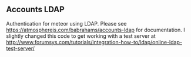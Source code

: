 ## Accounts LDAP

Authentication for meteor using LDAP.  Please see https://atmospherejs.com/babrahams/accounts-ldap for documentation.  I slightly changed this code to get working with a test server at http://www.forumsys.com/tutorials/integration-how-to/ldap/online-ldap-test-server/
